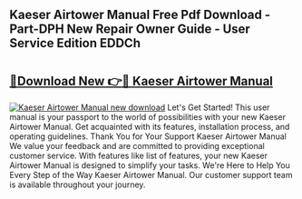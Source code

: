 ## Kaeser Airtower Manual Free Pdf Download - Part-DPH New Repair Owner Guide - User Service Edition EDDCh

# <h2><a href="http://bc52318.oget.top/?id=Kaeser+Airtower+Manual">🔗Download New 👉🔴 Kaeser Airtower Manual</a></h2>

[![Kaeser Airtower Manual new download](https://i.imgur.com/5g1atiW.png)](http://bc52318.oget.top/?id=Kaeser+Airtower+Manual)
Let's Get Started! This user manual is your passport to the world of possibilities with your new Kaeser Airtower Manual. Get acquainted with its features, installation process, and operating guidelines. Thank You for Your Support Kaeser Airtower Manual We value your feedback and are committed to providing exceptional customer service. With features like list of features, your new Kaeser Airtower Manual is designed to simplify your tasks. We're Here to Help You Every Step of the Way Kaeser Airtower Manual. Our customer support team is available throughout your journey.

